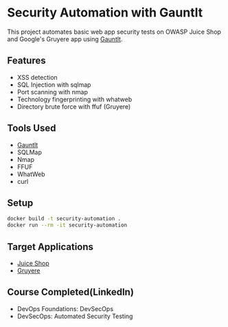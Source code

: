  # Security Automation with Gauntlt

   This project automates basic web app security tests on OWASP Juice Shop and Google's Gruyere app using [Gauntlt](http://gauntlt.org/).

   ## Features
   - XSS detection
   - SQL Injection with sqlmap
   - Port scanning with nmap
   - Technology fingerprinting with whatweb
   - Directory brute force with ffuf (Gruyere)

   ## Tools Used
   - [Gauntlt](http://gauntlt.org/)
   - SQLMap
   - Nmap
   - FFUF
   - WhatWeb
   - curl

   ## Setup
   ```bash
   docker build -t security-automation .
   docker run --rm -it security-automation
   ```

   ## Target Applications
   - [Juice Shop](https://github.com/juice-shop/juice-shop)
   - [Gruyere](https://google-gruyere.appspot.com/)

   ## Course Completed(LinkedIn)
   - DevOps Foundations: DevSecOps
   - DevSecOps: Automated Security Testing

